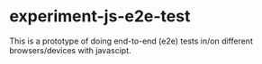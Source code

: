 # experiment-js-e2e-test
This is a prototype of doing end-to-end (e2e) tests in/on different browsers/devices with javascipt.
